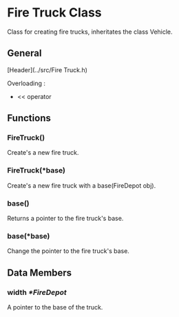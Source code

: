 # Fire Truck Class

Class for creating fire trucks, inheritates the class Vehicle.

## General
[Header](../src/Fire Truck.h)

Overloading : 
* << operator

## Functions

### FireTruck()
Create's a new fire truck.

### FireTruck(*base)
Create's a new fire truck with a base(FireDepot obj).

### base()
Returns a pointer to the fire truck's base.

### base(*base)
Change the pointer to the fire truck's base.

## Data Members

### width _*FireDepot_
A pointer to the base of the truck.
